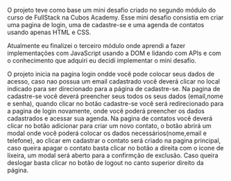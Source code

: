 O projeto teve como base um mini desafio criado no segundo módulo do curso de FullStack na Cubos Academy.
Esse mini desafio consistia em criar uma pagina de login, uma de cadastre-se e uma agenda de contatos usando apenas HTML e CSS.

Atualmente eu finalizei o terceiro módulo onde aprendi a fazer implementações com JavaScript usando a DOM e lidando com APIs e com o conhecimento que adquiri eu decidi implementar o mini desafio.


O projeto inicia na pagina login ondde você pode colocar seus dados de acesso, caso nao possua um email cadastrado você deverá clicar no local indicado para ser direcionado para a página de cadastre-se.
Na pagina de cadastre-se você deverá preencher seus todos os seus dados (email,nome e senha), quando clicar no botão cadastre-se você será redirecionado para a pagina de login novamente, onde você poderá preencher os dados cadastrados e acessar sua agenda.
Na pagina de contatos você deverá clicar no botão adicionar para criar um novo contato, o botão abrirá um modal onde você poderá colocar os dados necessários(nome,email e telefone), ao clicar em cadastrar o contato será criado na pagina principal, caso queira apagar o contato basta clicar no botão a direita com o icone de lixeira, um modal será aberto para a confirmção de exclusão.
Caso queira deslogar basta clicar no botão de logout no canto superior direito da página.
